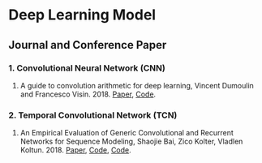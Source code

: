 # Deep Learning Model


## Journal and Conference Paper

### 1. Convolutional Neural Network (CNN)
1. A guide to convolution arithmetic for deep learning, Vincent Dumoulin and Francesco Visin. 2018. [Paper](https://arxiv.org/pdf/1603.07285.pdf), [Code](https://github.com/vdumoulin/conv_arithmetic).

### 2. Temporal Convolutional Network (TCN)
1. An Empirical Evaluation of Generic Convolutional and Recurrent Networks
for Sequence Modeling, Shaojie Bai, Zico Kolter, Vladlen Koltun. 2018. [Paper](https://arxiv.org/pdf/1803.01271.pdf), [Code](https://github.com/locuslab/TCN), [Code](https://github.com/philipperemy/keras-tcn).
